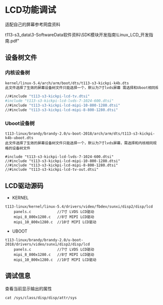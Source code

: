 # LCD功能调试



适配自己的屏幕参考网盘资料

t113-s3_data\3-SoftwareData软件资料\SDK模块开发指南\Linux_LCD_开发指南.pdf"

## 设备树文件

### 内核设备树

```bash
kernel/linux-5.4/arch/arm/boot/dts/t113-s3-kickpi-k4b.dts
此文件选择了生效的屏幕设备树文件只能选择一个，默认为7寸lvds屏幕 需选择和Uboot相同规格的设备树文件

//#include "t113-s3-kickpi-lcd-tv.dtsi"
#include "t113-s3-kickpi-lcd-lvds-7-1024-600.dtsi"
//#include "t113-s3-kickpi-lcd-mipi-10-800-1280.dtsi"
//#include "t113-s3-kickpi-lcd-mipi-8-800-1280.dtsi"

```

### Uboot设备树

```shell
t113-linux/brandy/brandy-2.0/u-boot-2018/arch/arm/dts/t113-s3-kickpi-k4b-uboot.dts
此文件选择了生效的屏幕设备树文件只能选择一个，默认为7寸lvds屏幕，需选择和内核相同规格的设备树文件

#include "t113-s3-kickpi-lcd-lvds-7-1024-600.dtsi"
//#include "t113-s3-kickpi-lcd-mipi-10-800-1280.dtsi"
//#include "t113-s3-kickpi-lcd-mipi-8-800-1280.dtsi"
//#include "t113-s3-kickpi-lcd-tv-out.dtsi"

```

## LCD驱动源码

* KERNEL

```shell
t113-linux/kernel/linux-5.4/drivers/video/fbdev/sunxi/disp2/disp/lcd
	panels.c			//7寸 LVDS LCD驱动
	mipi_8_800x1280.c	//8寸 MIPI LCD驱动
	mipi_10_800x1280.c	//10寸 MIPI LCD驱动
```

* UBOOT

```shell
t113-linux/brandy/brandy-2.0/u-boot-2018/drivers/video/sunxi/disp2/disp/lcd
	panels.c			//7寸 LVDS LCD驱动
	mipi_8_800x1280.c	//8寸 MIPI LCD驱动
	mipi_10_800x1280.c	//10寸 MIPI LCD驱动
```



## 调试信息

查看当前显示输出的属性

```shell
cat /sys/class/disp/disp/attr/sys 
```
